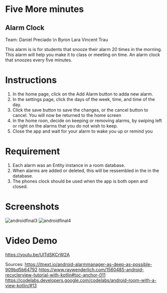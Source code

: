 # Five More minutes
## Alarm Clock
Team:
Daniel Preciado
\n Byron Lara
Vincent Trau

This alarm is is for students that snooze their alarm 20 times in the morning. This alarm will help you make it to class or meeting on time. An alarm clock that snoozes every five minutes.

# Instructions
1. In the home page, click on the Add Alarm button to adda new alarm. 
2. In the settings page, click the days of the week, time, and time of the day. 
3. Click the save button to save the changes, or the cancel button to cancel. You will now be returned to the home screen
4. In the home roon, decide on keeping or removing alarms, by swiping left or right on the alarms that you do not wish to keep. 
5. Close the app and wait for your alarm to wake you up or remind you

# Requirement
1. Each alarm was an Entity instance in a room database.
2. When alarms are added or deleted, this will be ressembled in the in the database.
3. The phones clock should be used when the app is both open and closed. 

# Screenshots
![androidfinal3](https://user-images.githubusercontent.com/48046937/70835536-40fe1900-1db2-11ea-8f76-f52e108bcaff.PNG)
![androidfinal4](https://user-images.githubusercontent.com/48046937/70835538-42c7dc80-1db2-11ea-9e6e-d09a6dc4466d.PNG)


# Video Demo
https://youtu.be/UlTdSKCrW2A

Sources:
https://itnext.io/android-alarmmanager-as-deep-as-possible-909bd5b64792
https://www.raywenderlich.com/1560485-android-recyclerview-tutorial-with-kotlin#toc-anchor-011
https://codelabs.developers.google.com/codelabs/android-room-with-a-view-kotlin/#13
